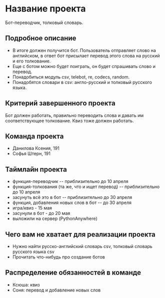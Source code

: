 # Название проекта

Бот-переводчик, толковый словарь.

## Подробное описание

- В итоге должен получится бот. Пользователь отправляет слово на английском, в ответ бот присылает перевод этого слова на русский и его толкование.
- Еще с ботом можно будет поиграть, он будет спрашивать слово и перевод.
- Понадобиться модуль csv, telebot, re, codecs, random.
- Понадобятся словари в csv: англо-русский и толковый русского языка.

## Критерий завершенного проекта

Бот должен работать, правильно переводить слова и давать им соответствующее толкование. Квиз тоже должен работать.

## Команда проекта

- Данилова Ксения, 191
- Софья Штерн, 191

## Таймлайн проекта

- функция-переводчик -- приблизительно до 10 апреля
- функция-толкования (та же, что и ищет перевод) -- приблизительно до 10 апреля
- засунуть всё это в бот -- приблизительно до 30 апреля
- функция, добавления новых слов в бот -- до 30 апреля
- игра/квиз - 15 мая
- засунули в бот - до 20 мая
- выложили на сервер (PythonAnywhere)

## Чего вам не хватает для реализации проекта

- Нужно найти русско-английский словарь csv, толковый словарь русского языка csv
- Прочитать что-нибудь про создание ботов

## Распределение обязанностей в команде

- Ксюша: квиз
- Соня: перевод и добавление новых слов
